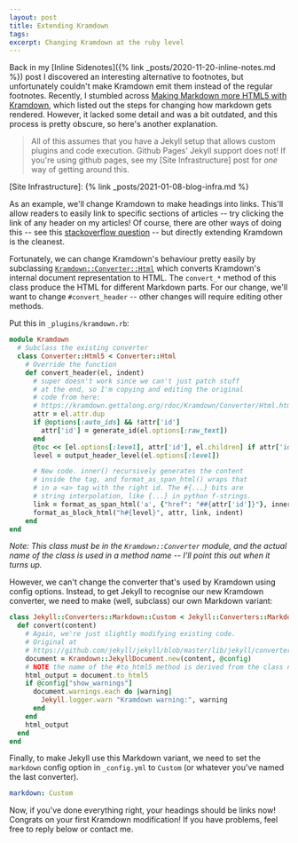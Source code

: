 ```yaml
---
layout: post
title: Extending Kramdown
tags:
excerpt: Changing Kramdown at the ruby level
---
```


Back in my [Inline Sidenotes]({% link _posts/2020-11-20-inline-notes.md %}) post I discovered an interesting alternative to footnotes, but unfortunately couldn't make Kramdown emit them instead of the regular footnotes. Recently, I stumbled across [Making Markdown more HTML5 with Kramdown](https://kalifi.org/2015/04/html5-markdown-kramdown.html), which listed out the steps for changing how markdown gets rendered. However, it lacked some detail and was a bit outdated, and this process is pretty obscure, so here's another explanation.

<!--more-->

> All of this assumes that you have a Jekyll setup that allows custom plugins and code execution. Github Pages' Jekyll support does not! If you're using github pages, see my [Site Infrastructure] post for *one* way of getting around this.

[Site Infrastructure]: {% link _posts/2021-01-08-blog-infra.md %}

As an example, we'll change Kramdown to make headings into links. This'll allow readers to easily link to specific sections of articles -- try clicking the link of any header on my articles! Of course, there are other ways of doing this -- see this [stackoverflow question](https://stackoverflow.com/q/40469259) -- but directly extending Kramdown is the cleanest.

Fortunately, we can change Kramdown's behaviour pretty easily by subclassing [`Kramdown::Converter::Html`](https://kramdown.gettalong.org/rdoc/Kramdown/Converter/Html.html) which converts Kramdown's internal document representation to HTML. The `convert_*` method of this class produce the HTML for different Markdown parts. For our change, we'll want to change `#convert_header` -- other changes will require editing other methods.

Put this in `_plugins/kramdown.rb`:

```ruby
module Kramdown
  # Subclass the existing converter
  class Converter::Html5 < Converter::Html
    # Override the function
    def convert_header(el, indent)
      # super doesn't work since we can't just patch stuff
      # at the end, so I'm copying and editing the original
      # code from here:
      # https://kramdown.gettalong.org/rdoc/Kramdown/Converter/Html.html#method-i-convert_header
      attr = el.attr.dup
      if @options[:auto_ids] && !attr['id']
        attr['id'] = generate_id(el.options[:raw_text])
      end
      @toc << [el.options[:level], attr['id'], el.children] if attr['id'] && in_toc?(el)
      level = output_header_level(el.options[:level])

      # New code. inner() recursively generates the content
      # inside the tag, and format_as_span_html() wraps that
      # in a <a> tag with the right id. The #{...} bits are
      # string interpolation, like {...} in python f-strings.
      link = format_as_span_html('a', {"href": "##{attr['id']}"}, inner(el, indent))
      format_as_block_html("h#{level}", attr, link, indent)
    end
end
```

*Note: This class must be in the `Kramdown::Converter` module, and the actual name of the class is used in a method name -- I'll point this out when it turns up.*

However, we can't change the converter that's used by Kramdown using config options. Instead, to get Jekyll to recognise our new Kramdown converter, we need to make (well, subclass) our own Markdown variant:

```ruby
class Jekyll::Converters::Markdown::Custom < Jekyll::Converters::Markdown::KramdownParser
  def convert(content)
    # Again, we're just slightly modifying existing code.
    # Original at
    # https://github.com/jekyll/jekyll/blob/master/lib/jekyll/converters/markdown/kramdown_parser.rb
    document = Kramdown::JekyllDocument.new(content, @config)
    # NOTE the name of the #to_html5 method is derived from the class name above
    html_output = document.to_html5
    if @config["show_warnings"]
      document.warnings.each do |warning|
        Jekyll.logger.warn "Kramdown warning:", warning
      end
    end
    html_output
  end
end
```

Finally, to make Jekyll use this Markdown variant, we need to set the `markdown` config option in `_config.yml` to `Custom` (or whatever you've named the last converter).

```yaml
markdown: Custom
```

Now, if you've done everything right, your headings should be links now! Congrats on your first Kramdown modification! If you have problems, feel free to reply below or contact me.
